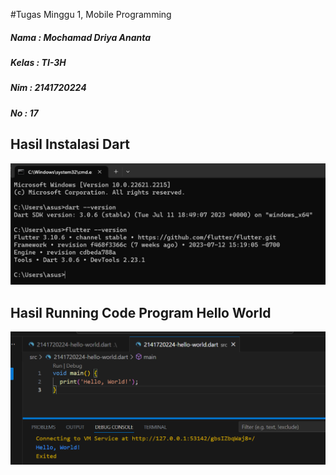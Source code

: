 #Tugas Minggu 1, Mobile Programming

##### Nama  : Mochamad Driya Ananta
##### Kelas : TI-3H
##### Nim   : 2141720224
##### No    : 17



## Hasil Instalasi Dart
![This is an alt text.](./docs/version-dart-flutter.png "Gambar Running Program dart membuat project Hello, World!.")


## Hasil Running Code Program Hello World
![This is an alt text.](./docs/hasil-running.png "Gambar versi dart.")



